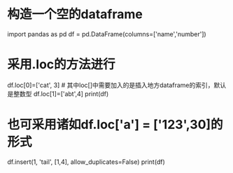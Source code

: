 

# 构造一个空的dataframe
import pandas as pd
df = pd.DataFrame(columns=['name','number'])
# 采用.loc的方法进行
df.loc[0]=['cat', 3]  # 其中loc[]中需要加入的是插入地方dataframe的索引，默认是整数型
df.loc[1]=['abt',4]
print(df)
# 也可采用诸如df.loc['a'] = ['123',30]的形式

df.insert(1, 'tail', [1,4], allow_duplicates=False)
print(df)




